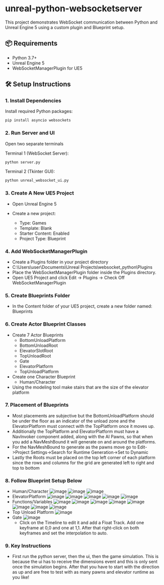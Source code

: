 # unreal-python-websocketserver

This project demonstrates WebSocket communication between Python and Unreal Engine 5 using a custom plugin and Blueprint setup.

## 📦 Requirements

- Python 3.7+
- Unreal Engine 5
- WebSocketManagerPlugin for UE5

## 🛠️ Setup Instructions

### 1. Install Dependencies

Install required Python packages:

```bash
pip install asyncio websockets
```
### 2. Run Server and UI
Open two separate terminals

Terminal 1 (WebSocket Server):
```bash
python server.py
```

Terminal 2 (Tkinter GUI):
```bash
python unreal_websocket_ui.py
```

### 3. Create A New UE5 Project
* Open Unreal Engine 5
* Create a new project:

  * Type: Games
  * Template: Blank
  * Starter Content: Enabled
  * Project Type: Blueprint
### 4. Add WebSocketManagerPlugin
* Create a Plugins folder in your project directory
 * C:\Users\user\Documents\Unreal Projects\websocket_python\Plugins
* Place the WebSocketManagerPlugin folder inside the Plugins directory.
* Open UE5 Project and click Edit -> Plugins -> Check Off WebSocketManagerPlugin

### 5. Create Blueprints Folder
* In the Content folder of your UE5 project, create a new folder named: Blueprints

### 6. Create Actor Blueprint Classes
* Create 7 Actor Blueprints
  * BottomUnloadPlatform
  * BottomUnloadRoot
  * ElevatorSlotRoot
  * TopUnloadRoot
  * Gate
  * ElevatorPlatform
  * TopUnloadPlatform
* Create one Character Blueprint
    * Human/Character
* Using the modeling tool make stairs that are the size of the elevator platform
### 7. Placement of Blueprints
* Most placements are subjective but the BottomUnloadPlatform should be under the floor as an indicator of the unload zone and the ElevatorPlatform must connect with the TopPlatform once it moves up.
* Additionally the TopPlatform and ElevatorPlatform must have a NavInvoker component added, along with the AI Pawns, so that when you add a NavMeshBound it will generate on and around the platforms.
* For the NavMeshBound to generate as the pawns move go to Edit->Project Settings->Search for Runtime Generation->Set to Dynamic
* Lastly the Roots must be placed on the top left corner of each platform since the rows and columns for the grid are generated left to right and top to bottom
### 8. Follow Blueprint Setup Below
* Human/Character
  ![image](https://github.com/user-attachments/assets/585193c3-b4dc-487c-9c98-957070c3cfa3)
  ![image](https://github.com/user-attachments/assets/1ad4a126-b9de-4ca0-8f3e-f5c56c880f3b)
  ![image](https://github.com/user-attachments/assets/cf49dbcd-ad41-4ce9-8f62-4b5e08847c9c)
* ElevatorPlatform
  ![image](https://github.com/user-attachments/assets/ff1f339e-87cd-4d51-808f-43999be6d3f7)
  ![image](https://github.com/user-attachments/assets/726b220a-cdcc-4a0c-aef1-b775164a4d2c)
  ![image](https://github.com/user-attachments/assets/ab6485a0-b255-45b6-ae56-66eb6d110e47)
  ![image](https://github.com/user-attachments/assets/14cc25ad-0d31-4f19-8821-399ce12136e7)
  ![image](https://github.com/user-attachments/assets/0108b65d-c307-4d5f-b2d7-07d6b93a240b)
* Functions/Variables
  ![image](https://github.com/user-attachments/assets/f84d3938-41d4-47d0-85b3-9b04b566016f)
  ![image](https://github.com/user-attachments/assets/f68e8ca2-c2fa-4137-a71c-8afd1d7752be)
  ![image](https://github.com/user-attachments/assets/e3ade783-e262-427b-a541-fb93f177ea8f)
  ![image](https://github.com/user-attachments/assets/b0c6d54d-0c89-45fc-84b0-38ac16e9472e)
  ![image](https://github.com/user-attachments/assets/21cc22d3-1ea2-42ee-adba-3cf3da1c1517)
  ![image](https://github.com/user-attachments/assets/07f94ac0-f665-4b63-8e71-75c8bf5eb076)
  ![image](https://github.com/user-attachments/assets/e5c1df81-ec46-4ab5-b36c-ef33a21ebbec)
  ![image](https://github.com/user-attachments/assets/59f3bab2-6a2a-41d9-b377-9c32fe7bf4ff)
* Top Unload Platform
  ![image](https://github.com/user-attachments/assets/7136f397-94ce-4ed4-9e68-d28890e1f163)
* Gate
  ![image](https://github.com/user-attachments/assets/b74c094b-4c79-42b7-a510-ec5b3f6de3b5)
  * Click on the Timeline to edit it and add a Float Track. Add one keyframe at 0,0 and one at 1,1. After that right-click on both keyframes and set the interpolation to auto.
### 9. Key Instructions
* First run the python server, then the ui, then the game simulation. This is because the ui has to receive the dimensions event and this is only sent once the simulation begins. After that you have to start with the direction as up and are free to test with as many pawns and elevator runtime as you like!
  














